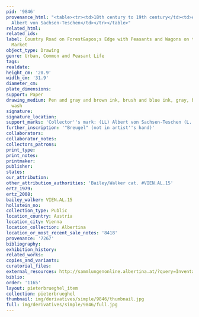 ```yaml
---
pid: '9846'
provenance_html: "<table><tr><td>18th century to 19th century</td><td>Austria Vienna</td><td>Herzog
  Albert von Sachsen-Teschen</td></tr></table>"
related_html: 
related_ids: 
label: Country Road on Forest&apos;s Edge with Peasants and Wagons on the Way to the
  Market
object_type: Drawing
genre: Urban, Common and Peasant Life
tags: 
realdate: 
height_cm: '20.9'
width_cm: '31.9'
diameter_cm: 
plate_dimensions: 
support: Paper
drawing_medium: Pen and gray and brown ink, brush and blue ink, gray, blue and brown
  wash
signature: 
signature_location: 
support_marks: 'Collector''s mark: (LL) Albert von Sachsen-Teschen (L. 174)'
further_inscription: '"Breugel" (not in artist''s hand)'
collaborators: 
collaborator_notes: 
collectors_patrons: 
print_type: 
print_notes: 
printmaker: 
publisher: 
states: 
our_attribution: 
other_attribution_authorities: 'Bailey/Walker cat. #VIEN.AL.15'
ertz_1979: 
ertz_2008: 
bailey_walker: VIEN.AL.15
hollstein_no: 
collection_type: Public
location_country: Austria
location_city: Vienna
location_collection: Albertina
location_or_most_recent_sale_notes: '8418'
provenance: '7267'
bibliography: 
exhibition_history: 
related_works: 
copies_and_variants: 
curatorial_files: 
external_resources: http://sammlungenonline.albertina.at/?query=Inventarnummer%3D%5B8418%5D&showtype=record
biblio: 
order: '1165'
layout: pieterbrueghel_item
collection: pieterbrueghel
thumbnail: img/derivatives/simple/9846/thumbnail.jpg
full: img/derivatives/simple/9846/full.jpg
---
```


